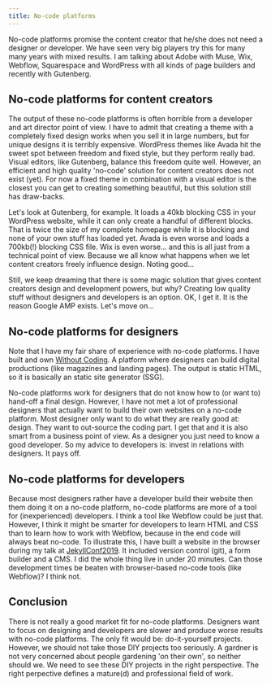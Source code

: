 ```yaml
---
title: No-code platforms
---
```


No-code platforms promise the content creator that he/she does not need a designer or developer. We have seen very big players try this for many many years with mixed results. I am talking about Adobe with Muse, Wix, Webflow, Squarespace and WordPress with all kinds of page builders and recently with Gutenberg.

## No-code platforms for content creators

The output of these no-code platforms is often horrible from a developer and art director point of view. I have to admit that creating a theme with a completely fixed design works when you sell it in large numbers, but for unique designs it is terribly expensive. WordPress themes like Avada hit the sweet spot between freedom and fixed style, but they perform really bad. Visual editors, like Gutenberg, balance this freedom quite well. However, an efficient and high quality 'no-code' solution for content creators does not exist (yet). For now a fixed theme in combination with a visual editor is the closest you can get to creating something beautiful, but this solution still has draw-backs.

Let's look at Gutenberg, for example. It loads a 40kb blocking CSS in your WordPress website, while it can only create a handful of different blocks. That is twice the size of my complete homepage while it is blocking and none of your own stuff has loaded yet. Avada is even worse and loads a 700kb(!) blocking CSS file. Wix is even worse... and this is all just from a technical point of view. Because we all know what happens when we let content creators freely influence design. Noting good...

Still, we keep dreaming that there is some magic solution that gives content creators design and development powers, but why? Creating low quality stuff without designers and developers is an option. OK, I get it. It is the reason Google AMP exists. Let's move on...

## No-code platforms for designers

Note that I have my fair share of experience with no-code platforms. I have built and own [Without Coding](https://withoutcoding.com/). A platform where designers can build digital productions (like magazines and landing pages). The output is static HTML, so it is basically an static site generator (SSG). 

No-code platforms work for designers that do not know how to (or want to) hand-off a final design. However, I have not met a lot of professional designers that actually want to build their own websites on a no-code platform. Most designer only want to do what they are really good at: design. They want to out-source the coding part. I get that and it is also smart from a business point of view. As a designer you just need to know a good developer. So my advice to developers is: invest in relations with designers. It pays off. 

## No-code platforms for developers

Because most designers rather have a developer build their website then them doing it on a no-code platform, no-code platforms are more of a tool for (inexperienced) developers. I think a tool like Webflow could be just that. However, I think it might be smarter for developers to learn HTML and CSS than to learn how to work with Webflow, because in the end code will always beat no-code. To illustrate this, I have built a website in the browser during my talk at [JekyllConf2019](https://jekyllconf.com/). It included version control (git), a form builder and a CMS. I did the whole thing live in under 20 minutes. Can those development times be beaten with browser-based no-code tools (like Webflow)? I think not.

## Conclusion

There is not really a good market fit for no-code platforms. Designers want to focus on designing and developers are slower and produce worse results with no-code platforms. The only fit would be: do-it-yourself projects. However, we should not take those DIY projects too seriously. A gardner is not very concerned about people gardening 'on their own', so neither should we. We need to see these DIY projects in the right perspective. The right perpective defines a mature(d) and professional field of work.